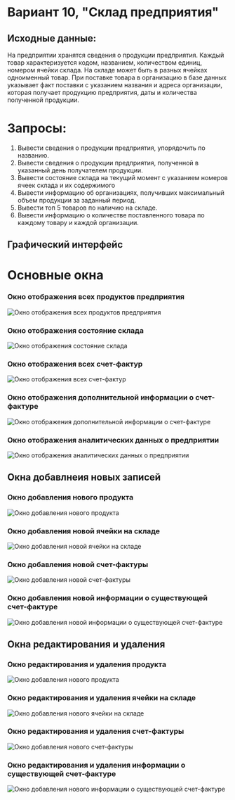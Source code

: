 # Вариант 10, "Склад предприятия"

## Исходные данные:
На предприятии хранятся сведения о продукции предприятия. Каждый товар 
характеризуется кодом, названием, количеством единиц, номером ячейки склада. 
На складе может быть в разных ячейках одноименный товар. При поставке товара 
в организацию в базе данных указывает факт поставки с указанием названия и 
адреса организации, которая получает продукцию предприятия, даты и количества 
полученной продукции.

# Запросы:
1) Вывести сведения о продукции предприятия, упорядочить по названию.
2) Вывести сведения о продукции предприятия, полученной в указанный день
получателем продукции.
3) Вывести состояние склада на текущий момент с указанием номеров ячеек
склада и их содержимого
4) Вывести информацию об организациях, получивших максимальный объем
продукции за заданный период.
5) Вывести топ 5 товаров по наличию на складе.
6) Вывести информацию о количестве поставленного товара по каждому
товару и каждой организации.

## Графический интерфейс
# Основные окна
### Окно отображения всех продуктов предприятия
![Окно отображения всех продуктов предприятия](EnterpriseWarehouse/EnterpriseWarehouseClient/Assets/readme_all_products.png)
### Окно отображения состояние склада
![Окно отображения состояние склада](EnterpriseWarehouse/EnterpriseWarehouseClient/Assets/readme_all_storage_cell.png)
### Окно отображения всех счет-фактур
![Окно отображения всех счет-фактур](EnterpriseWarehouse/EnterpriseWarehouseClient/Assets/readme_all_invoices.png)
### Окно отображения дополнительной информации о счет-фактуре
![Окно отображения дополнительной информации о счет-фактуре](EnterpriseWarehouse/EnterpriseWarehouseClient/Assets/readme_all_invoices_content.png)
### Окно отображения аналитических данных о предприятии
![Окно отображения аналитических данных о предприятии](EnterpriseWarehouse/EnterpriseWarehouseClient/Assets/readme_analytic.png)

## Окна добавлнеия новых записей
### Окно добавления нового продукта
![Окно добавления нового продукта](EnterpriseWarehouse/EnterpriseWarehouseClient/Assets/readme_add_product.png)
### Окно добавления новой ячейки на складе
![Окно добавления новой ячейки на складе](EnterpriseWarehouse/EnterpriseWarehouseClient/Assets/readme_add_storage_cell.png.png)
### Окно добавления новой счет-фактуры
![Окно добавления новой счет-фактуры](EnterpriseWarehouse/EnterpriseWarehouseClient/Assets/readme_add_invoice.png)
### Окно добавления новой информации о существующей счет-фактуре
![Окно добавления новой информации о существующей счет-фактуре](EnterpriseWarehouse/EnterpriseWarehouseClient/Assets/readme_add_invoice_content.png)


## Окна редактирования и удаления
### Окно редактирования и удаления продукта
![Окно добавления нового продукта](EnterpriseWarehouse/EnterpriseWarehouseClient/Assets/readme_edit_product.png)
### Окно редактирования и удаления ячейки на складе
![Окно добавления нового ячейки на складе](EnterpriseWarehouse/EnterpriseWarehouseClient/Assets/readme_edit_storage_cell.png)
### Окно редактирования и удаления счет-фактуры
![Окно добавления нового счет-фактуры](EnterpriseWarehouse/EnterpriseWarehouseClient/Assets/readme_edit_invoice.png)
### Окно редактирования и удаления информации о существующей счет-фактуре
![Окно добавления нового информации о существующей счет-фактуре](EnterpriseWarehouse/EnterpriseWarehouseClient/Assets/readme_edit_invoice_content.png)
